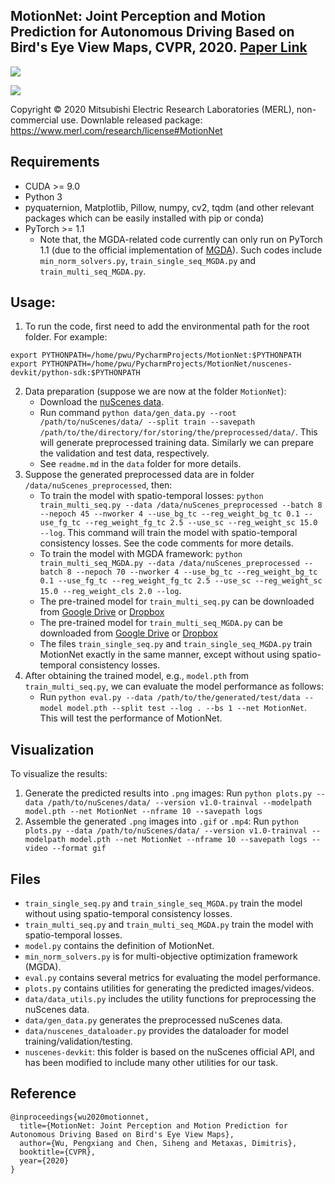 ## MotionNet: Joint Perception and Motion Prediction for Autonomous Driving Based on Bird's Eye View Maps, CVPR, 2020. [Paper Link](https://arxiv.org/pdf/2003.06754.pdf)

![](https://github.com/pxiangwu/MotionNet/blob/master/teaser/example.gif "")

![](https://github.com/pxiangwu/MotionNet/blob/master/teaser/example2.gif "")

Copyright &copy; 2020 Mitsubishi Electric Research Laboratories (MERL), non-commercial use.
Downlable released package: https://www.merl.com/research/license#MotionNet

## Requirements
- CUDA >= 9.0
- Python 3
- pyquaternion, Matplotlib, Pillow, numpy, cv2, tqdm (and other relevant packages which can be easily installed with pip or conda)
- PyTorch >= 1.1
  - Note that, the MGDA-related code currently can only run on PyTorch 1.1 (due to the official implementation of [MGDA](https://github.com/intel-isl/MultiObjectiveOptimization)). Such codes include `min_norm_solvers.py`, `train_single_seq_MGDA.py` and `train_multi_seq_MGDA.py`.
  
## Usage:
1. To run the code, first need to add the environmental path for the root folder. For example:
```
export PYTHONPATH=/home/pwu/PycharmProjects/MotionNet:$PYTHONPATH
export PYTHONPATH=/home/pwu/PycharmProjects/MotionNet/nuscenes-devkit/python-sdk:$PYTHONPATH
```
2. Data preparation (suppose we are now at the folder `MotionNet`):
   - Download the [nuScenes data](https://www.nuscenes.org/).
   - Run command `python data/gen_data.py --root /path/to/nuScenes/data/ --split train --savepath /path/to/the/directory/for/storing/the/preprocessed/data/`. This will generate preprocessed training data. Similarly we can prepare the validation and test data, respectively.
   - See `readme.md` in the `data` folder for more details.
3. Suppose the generated preprocessed data are in folder `/data/nuScenes_preprocessed`, then:
   - To train the model with spatio-temporal losses: `python train_multi_seq.py --data /data/nuScenes_preprocessed --batch 8 --nepoch 45 --nworker 4 --use_bg_tc --reg_weight_bg_tc 0.1 --use_fg_tc --reg_weight_fg_tc 2.5 --use_sc --reg_weight_sc 15.0 --log`. This command will train the model with spatio-temporal consistency losses. See the code comments for more details.
   - To train the model with MGDA framework: `python train_multi_seq_MGDA.py --data /data/nuScenes_preprocessed --batch 8 --nepoch 70 --nworker 4 --use_bg_tc --reg_weight_bg_tc 0.1 --use_fg_tc --reg_weight_fg_tc 2.5 --use_sc --reg_weight_sc 15.0 --reg_weight_cls 2.0 --log`.
   - The pre-trained model for `train_multi_seq.py` can be downloaded from [Google Drive](https://drive.google.com/file/d/1i8M4Z8VPGv-prqL5NV4pTlqtsoNu1goG/view?usp=sharing) or [Dropbox](https://www.dropbox.com/s/7f5p02d6uwfajam/model.pth?dl=0)
   - The pre-trained model for `train_multi_seq_MGDA.py` can be downloaded from [Google Drive](https://drive.google.com/file/d/1LdJferXtyC3DYBEi6zWMIUTzUQFVq0o1/view?usp=sharing) or [Dropbox](https://www.dropbox.com/s/i6arwx2zt2dagyi/model_MGDA.pth?dl=0)
   - The files `train_single_seq.py` and `train_single_seq_MGDA.py` train MotionNet exactly in the same manner, except without using spatio-temporal consistency losses.
4. After obtaining the trained model, e.g., `model.pth` from `train_multi_seq.py`, we can evaluate the model performance as follows:
   - Run `python eval.py --data /path/to/the/generated/test/data --model model.pth --split test --log . --bs 1 --net MotionNet`. This will test the performance of MotionNet.

## Visualization
To visualize the results:
1. Generate the predicted results into `.png` images: Run `python plots.py --data /path/to/nuScenes/data/ --version v1.0-trainval --modelpath model.pth --net MotionNet --nframe 10 --savepath logs`
2. Assemble the generated `.png` images into `.gif` or `.mp4`: Run `python plots.py --data /path/to/nuScenes/data/ --version v1.0-trainval --modelpath model.pth --net MotionNet --nframe 10 --savepath logs --video --format gif`

## Files
- `train_single_seq.py` and `train_single_seq_MGDA.py` train the model without using spatio-temporal consistency losses.
- `train_multi_seq.py` and `train_multi_seq_MGDA.py` train the model with spatio-temporal losses.
- `model.py` contains the definition of MotionNet.
- `min_norm_solvers.py` is for multi-objective optimization framework (MGDA).
- `eval.py` contains several metrics for evaluating the model performance.
- `plots.py` contains utilities for generating the predicted images/videos.
- `data/data_utils.py` includes the utility functions for preprocessing the nuScenes data.
- `data/gen_data.py` generates the preprocessed nuScenes data.
- `data/nuscenes_dataloader.py` provides the dataloader for model training/validation/testing.
- `nuscenes-devkit`: this folder is based on the nuScenes official API, and has been modified to include many other utilities for our task.

## Reference
```
@inproceedings{wu2020motionnet,
  title={MotionNet: Joint Perception and Motion Prediction for Autonomous Driving Based on Bird's Eye View Maps},
  author={Wu, Pengxiang and Chen, Siheng and Metaxas, Dimitris},
  booktitle={CVPR},
  year={2020}
}
```
